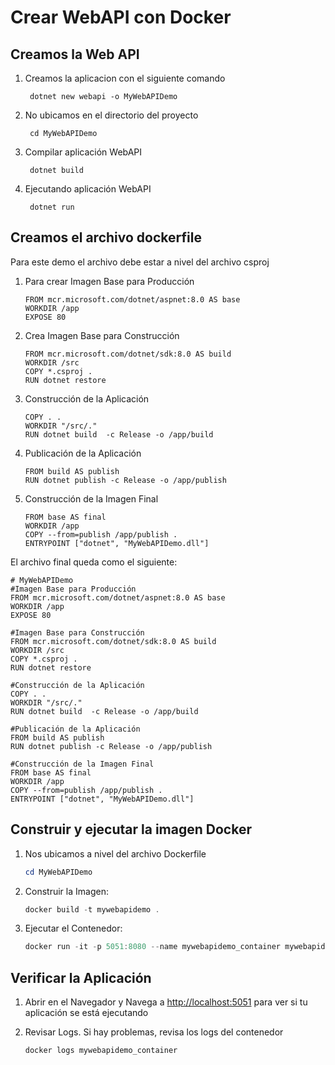 # Crear WebAPI con Docker


## Creamos la Web API


1. Creamos la aplicacion con el siguiente comando 

        dotnet new webapi -o MyWebAPIDemo

2. No ubicamos en el directorio del proyecto
 
        cd MyWebAPIDemo

3. Compilar aplicación WebAPI

        dotnet build
4. Ejecutando aplicación WebAPI

        dotnet run



## Creamos el archivo dockerfile

Para este demo el archivo debe estar a nivel del archivo csproj

1. Para crear Imagen Base para Producción
    ```docker
    FROM mcr.microsoft.com/dotnet/aspnet:8.0 AS base
    WORKDIR /app
    EXPOSE 80
    ```
2. Crea Imagen Base para Construcción
    ```docker
    FROM mcr.microsoft.com/dotnet/sdk:8.0 AS build
    WORKDIR /src
    COPY *.csproj .
    RUN dotnet restore
    ```
3. Construcción de la Aplicación
    ```docker
    COPY . .
    WORKDIR "/src/."
    RUN dotnet build  -c Release -o /app/build
   ```
4. Publicación de la Aplicación
    ```docker
    FROM build AS publish
    RUN dotnet publish -c Release -o /app/publish
    ```
5. Construcción de la Imagen Final
    ```docker
    FROM base AS final
    WORKDIR /app
    COPY --from=publish /app/publish .
    ENTRYPOINT ["dotnet", "MyWebAPIDemo.dll"]
    ```

El archivo final queda como el siguiente:
```docker
# MyWebAPIDemo
#Imagen Base para Producción
FROM mcr.microsoft.com/dotnet/aspnet:8.0 AS base
WORKDIR /app
EXPOSE 80

#Imagen Base para Construcción
FROM mcr.microsoft.com/dotnet/sdk:8.0 AS build
WORKDIR /src
COPY *.csproj .
RUN dotnet restore 

#Construcción de la Aplicación
COPY . .
WORKDIR "/src/."
RUN dotnet build  -c Release -o /app/build

#Publicación de la Aplicación
FROM build AS publish
RUN dotnet publish -c Release -o /app/publish

#Construcción de la Imagen Final
FROM base AS final
WORKDIR /app
COPY --from=publish /app/publish .
ENTRYPOINT ["dotnet", "MyWebAPIDemo.dll"]

```

## Construir y ejecutar la imagen Docker

1. Nos ubicamos a nivel del archivo Dockerfile

    ```powershell
    cd MyWebAPIDemo
    ```

2. Construir la Imagen:
    ```powershell
    docker build -t mywebapidemo .
    ```

3. Ejecutar el Contenedor:
    ```powershell
    docker run -it -p 5051:8080 --name mywebapidemo_container mywebapidemo
    ```

## Verificar la Aplicación

1. Abrir en el Navegador y Navega a <http://localhost:5051> para ver si tu aplicación se está ejecutando

2. Revisar Logs. Si hay problemas, revisa los logs del contenedor
    ```
    docker logs mywebapidemo_container
    ```
